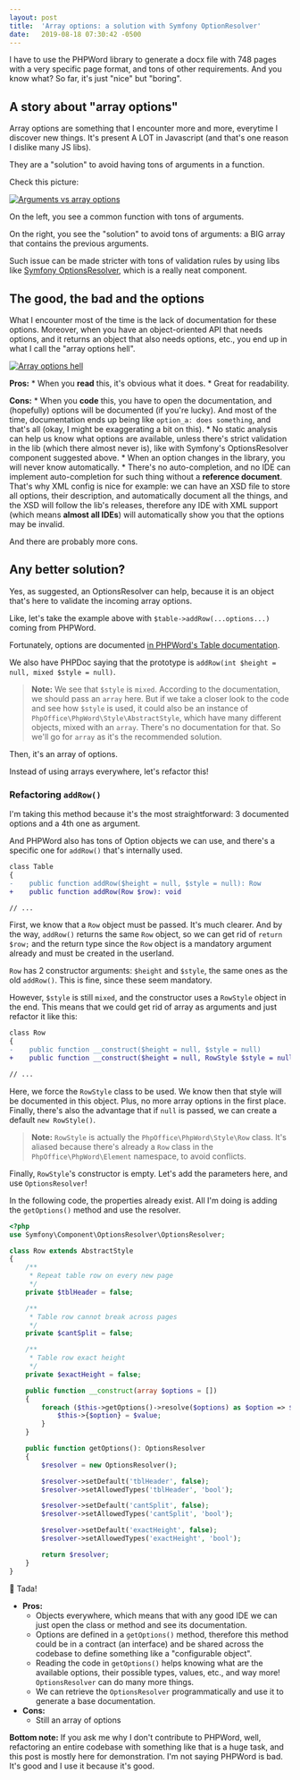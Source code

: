 ```yaml
---
layout: post
title:  'Array options: a solution with Symfony OptionResolver'
date:   2019-08-18 07:30:42 -0500
---
```


I have to use the PHPWord library to generate a docx file with 748 pages with a very specific page format, and tons of other requirements.
And you know what?
So far, it's just "nice" but "boring".

## A story about "array options"

Array options are something that I encounter more and more, everytime I discover new things. It's present A LOT in Javascript (and that's one reason I dislike many JS libs).

They are a "solution" to avoid having tons of arguments in a function.

Check this picture:

[![Arguments vs array options](/img/array_options_example.png)](/img/array_options_example.png)

On the left, you see a common function with tons of arguments.

On the right, you see the "solution" to avoid tons of arguments: a BIG array that contains the previous arguments.

Such issue can be made stricter with tons of validation rules by using libs like [Symfony OptionsResolver](https://symfony.com/doc/current/components/options_resolver.html), which is a really neat component.

## The good, the bad and the options

What I encounter most of the time is the lack of documentation for these options. Moreover, when you have an object-oriented API that needs options, and it returns an object that also needs options, etc., you end up in what I call the "array options hell".

[![Array options hell](/img/array_options_hell.png)](/img/array_options_hell.png)

**Pros:**
    * When you **read** this, it's obvious what it does. 
    * Great for readability.

**Cons:**
    * When you **code** this, you have to open the documentation, and (hopefully) options will be documented (if you're lucky). And most of the time, documentation ends up being like `option_a: does something`, and that's all (okay, I might be exaggerating a bit on this).
    * No static analysis can help us know what options are available, unless there's strict validation in the lib (which there almost never is), like with Symfony's OptionsResolver component suggested above.
    * When an option changes in the library, you will never know automatically.
    * There's no auto-completion, and no IDE can implement auto-completion for such thing without a **reference document**. That's why XML config is nice for example: we can have an XSD file to store all options, their description, and automatically document all the things, and the XSD will follow the lib's releases, therefore any IDE with XML support (which means **almost all IDEs**) will automatically show you that the options may be invalid.

And there are probably more cons.

## Any better solution?

Yes, as suggested, an OptionsResolver can help, because it is an object that's here to validate the incoming array options.

Like, let's take the example above with `$table->addRow(...options...)` coming from PHPWord.

Fortunately, options are documented [in PHPWord's Table documentation](https://phpword.readthedocs.io/en/latest/styles.html#table).

We also have PHPDoc saying that the prototype is `addRow(int $height = null, mixed $style = null)`.

> **Note:** We see that `$style` is `mixed`. According to the documentation, we should pass an `array` here. But if we take a closer look to the code and see how `$style` is used, it could also be an instance of `PhpOffice\PhpWord\Style\AbstractStyle`, which have many different objects, mixed with an `array`. There's no documentation for that. So we'll go for `array` as it's the recommended solution.

Then, it's an array of options.

Instead of using arrays everywhere, let's refactor this!

### Refactoring `addRow()`

I'm taking this method because it's the most straightforward: 3 documented options and a 4th one as argument.

And PHPWord also has tons of Option objects we can use, and there's a specific one for `addRow()` that's internally used.

```diff
class Table
{
-    public function addRow($height = null, $style = null): Row
+    public function addRow(Row $row): void

// ...
```

First, we know that a `Row` object must be passed. It's much clearer. And by the way, `addRow()` returns the same `Row` object, so we can get rid of `return $row;` and the return type since the `Row` object is a mandatory argument already and must be created in the userland.

`Row` has 2 constructor arguments: `$height` and `$style`, the same ones as the old `addRow()`. 
This is fine, since these seem mandatory.

However, `$style` is still `mixed`, and the constructor uses a `RowStyle` object in the end. This means that we could get rid of array as arguments and just refactor it like this:

```diff
class Row
{
-    public function __construct($height = null, $style = null)
+    public function __construct($height = null, RowStyle $style = null)

// ...
``` 

Here, we force the `RowStyle` class to be used. We know then that style will be documented in this object. Plus, no more array options in the first place. Finally, there's also the advantage that if `null` is passed, we can create a default `new RowStyle()`.

> **Note:** `RowStyle` is actually the `PhpOffice\PhpWord\Style\Row` class. It's aliased because there's already a `Row` class in the `PhpOffice\PhpWord\Element` namespace, to avoid conflicts.

Finally, `RowStyle`'s constructor is empty. Let's add the parameters here, and use `OptionsResolver`!

In the following code, the properties already exist. All I'm doing is adding the `getOptions()` method and use the resolver.

```php
<?php
use Symfony\Component\OptionsResolver\OptionsResolver;

class Row extends AbstractStyle
{
    /**
     * Repeat table row on every new page
     */
    private $tblHeader = false;

    /**
     * Table row cannot break across pages
     */
    private $cantSplit = false;

    /**
     * Table row exact height
     */
    private $exactHeight = false;

    public function __construct(array $options = [])
    {
        foreach ($this->getOptions()->resolve($options) as $option => $value) {
            $this->{$option} = $value;        
        }
    }

    public function getOptions(): OptionsResolver
    {
        $resolver = new OptionsResolver();

        $resolver->setDefault('tblHeader', false);
        $resolver->setAllowedTypes('tblHeader', 'bool');

        $resolver->setDefault('cantSplit', false);
        $resolver->setAllowedTypes('cantSplit', 'bool');

        $resolver->setDefault('exactHeight', false);
        $resolver->setAllowedTypes('exactHeight', 'bool');

        return $resolver;
    }
}
```

🎉 Tada! 

* **Pros:**
  * Objects everywhere, which means that with any good IDE we can just open the class or method and see its documentation.
  * Options are defined in a `getOptions()` method, therefore this method could be in a contract (an interface) and be shared across the codebase to define something like a "configurable object".
  * Reading the code in `getOptions()` helps knowing what are the available options, their possible types, values, etc., and way more! `OptionsResolver` can do many more things.
  * We can retrieve the `OptionsResolver` programmatically and use it to generate a base documentation.
* **Cons:**
  * Still an array of options

**Bottom note:** If you ask me why I don't contribute to PHPWord, well, refactoring an entire codebase with something like that is a huge task, and this post is mostly here for demonstration.
I'm not saying PHPWord is bad. It's good and I use it because it's good.
